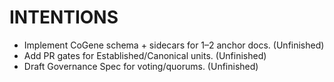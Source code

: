# INTENTIONS
- Implement CoGene schema + sidecars for 1–2 anchor docs. (Unfinished)
- Add PR gates for Established/Canonical units. (Unfinished)
- Draft Governance Spec for voting/quorums. (Unfinished)

